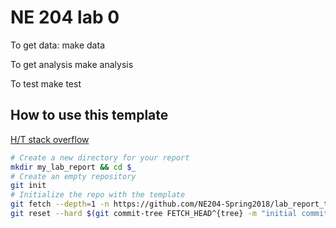 # NE 204 lab 0

To get data:
make data

To get analysis
make analysis

To test
make test

## How to use this template

[H/T stack overflow](https://stackoverflow.com/questions/1657017/how-to-squash-all-git-commits-into-one/9254257#9254257)

```bash
# Create a new directory for your report
mkdir my_lab_report && cd $_
# Create an empty repository
git init
# Initialize the repo with the template
git fetch --depth=1 -n https://github.com/NE204-Spring2018/lab_report_template.git
git reset --hard $(git commit-tree FETCH_HEAD^{tree} -m "initial commit")
```
